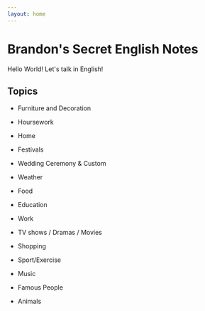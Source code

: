 ```yaml
---
layout: home
---
```


# Brandon's Secret English Notes

Hello World! Let's talk in English!
## Topics


- Furniture and Decoration
- Hoursework
- Home
- Festivals
- Wedding Ceremony & Custom
- Weather
- Food
- Education
- Work
- TV shows / Dramas / Movies
- Shopping
- Sport/Exercise
- Music
- Famous People

- Animals
